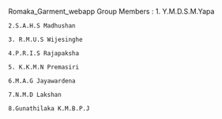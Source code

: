 Romaka_Garment_webapp 
Group Members :
    1. Y.M.D.S.M.Yapa

    2.S.A.H.S Madhushan

    3. R.M.U.S Wijesinghe

    4.P.R.I.S Rajapaksha

    5. K.K.M.N Premasiri

    6.M.A.G Jayawardena

    7.N.M.D Lakshan

    8.Gunathilaka K.M.B.P.J

